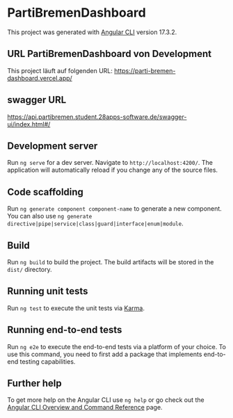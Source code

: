 # PartiBremenDashboard

This project was generated with [Angular CLI](https://github.com/angular/angular-cli) version 17.3.2.

## URL PartiBremenDashboard von Development

This project läuft auf folgenden URL: https://parti-bremen-dashboard.vercel.app/

## swagger URL

https://api.partibremen.student.28apps-software.de/swagger-ui/index.html#/

## Development server

Run `ng serve` for a dev server. Navigate to `http://localhost:4200/`. The application will automatically reload if you change any of the source files.

## Code scaffolding

Run `ng generate component component-name` to generate a new component. You can also use `ng generate directive|pipe|service|class|guard|interface|enum|module`.

## Build

Run `ng build` to build the project. The build artifacts will be stored in the `dist/` directory.

## Running unit tests

Run `ng test` to execute the unit tests via [Karma](https://karma-runner.github.io).

## Running end-to-end tests

Run `ng e2e` to execute the end-to-end tests via a platform of your choice. To use this command, you need to first add a package that implements end-to-end testing capabilities.

## Further help

To get more help on the Angular CLI use `ng help` or go check out the [Angular CLI Overview and Command Reference](https://angular.io/cli) page.

